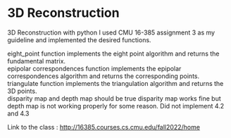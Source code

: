 # 3D Reconstruction
3D Reconstruction with python
I used CMU 16-385 assignment 3 as my guideline and implemented the desired functions.

eight_point function implements the eight point algorithm and returns the fundamental matrix. \
epipolar correspondences function implements the epipolar correspondences algorithm and returns the corresponding points. \
triangulate function implements the triangulation algorithm and returns the 3D points. \
disparity map and depth map should be true disparity map works fine but depth map is not working properly for some reason.
Did not implement 4.2 and 4.3

Link to the class : http://16385.courses.cs.cmu.edu/fall2022/home
